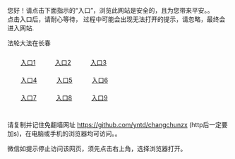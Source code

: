 您好！请点击下面指示的“入口”，浏览此网站是安全的，且为您带来平安。。 <br/>
点击入口后，请耐心等待， 过程中可能会出现无法打开的提示，请忽略，最终会进入网站. </br>

法轮大法在长春<br/>
<div style="padding:10px"><a style="margin:20px" target="_blank" href="https://d3nee702fxs8u3.cloudfront.net/2Qpsp?rlkkztzm" id="ccLink1" rel="nofollow">入口1</a> <a target="_blank" style="margin:20px" href="https://d19qyitb70cs9h.cloudfront.net/2Qpsp?jpvvkhxx" id="ccLink2" rel="nofollow">入口2</a> <a style="margin:20px" target="_blank" href="https://d2o3i7uh99jkfu.cloudfront.net/2Qpsp?blyzptt" id="ccLink3" rel="nofollow">入口3</a></div>

<div style="padding:10px" ><a style="margin:20px" target="_blank" href="https://d3nee702fxs8u3.cloudfront.net/2Qpsp?rlkkztzm" id="ccLink4" rel="nofollow">入口4</a> <a style="margin:20px" href="https://d19qyitb70cs9h.cloudfront.net/2Qpsp?jpvvkhxx" target="_blank" id="ccLink5" rel="nofollow">入口5</a> <a style="margin:20px" href="https://d2o3i7uh99jkfu.cloudfront.net/2Qpsp?blyzptt" target="_blank" id="ccLink6" rel="nofollow">入口6</a></div>

<div style="padding:10px"><a style="margin:20px" target="_blank" href="https://d3nee702fxs8u3.cloudfront.net/2Qpsp?rlkkztzm" id="ccLink7" rel="nofollow">入口7</a> <a style="margin:20px" href="https://d19qyitb70cs9h.cloudfront.net/2Qpsp?jpvvkhxx" target="_blank" id="ccLink8" rel="nofollow">入口8</a> <a style="margin:20px" target="_blank" href="https://d2o3i7uh99jkfu.cloudfront.net/2Qpsp?blyzptt" id="ccLink9" rel="nofollow">入口9</a></div>

<br/>



请复制并记住免翻墙网址 https://github.com/yntd/changchunzx (http后一定要加s)，在电脑或手机的浏览器均可访问。。<br/>

微信如提示停止访问该网页，须先点击右上角，选择浏览器打开。
